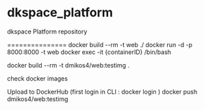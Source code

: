 # dkspace_platform
dkspace Platform repository

===============
docker build --rm -t web ./
docker run -d -p 8000:8000 -t web
docker exec -it {containerID} /bin/bash


 docker build --rm -t dmikos4/web:testimg .
 
check 
docker images

Upload to DockerHub (first login in CLI : docker login ) 
docker push dmikos4/web:testimg
